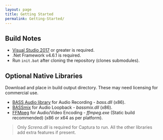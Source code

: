 ```yaml
---
layout: page
title: Getting Started
permalink: Getting-Started/
---
```


## Build Notes
- [Visual Studio 2017](https://visualstudio.com) or greater is required.
- .Net Framework v4.6.1 is required.
- Run `init.bat` after cloning the repository (clones submodules).

## Optional Native Libraries
Download and place in build output directory.
These may need licensing for commercial use.

- [BASS Audio library](http://www.un4seen.com/download.php?bass24) for Audio Recording - *bass.dll* (x86).
- [BASSmix](http://www.un4seen.com/download.php?bassmix24) for Audio Loopback - *bassmix.dll* (x86).
- [FFMpeg](https://ffmpeg.zeranoe.com/builds/) for Audio/Video Encoding - *ffmpeg.exe* (Static build recommended) (x86 or x64 as per platform).

>Only _Screna.dll_ is required for Captura to run. All the other libraries add extra features if present.